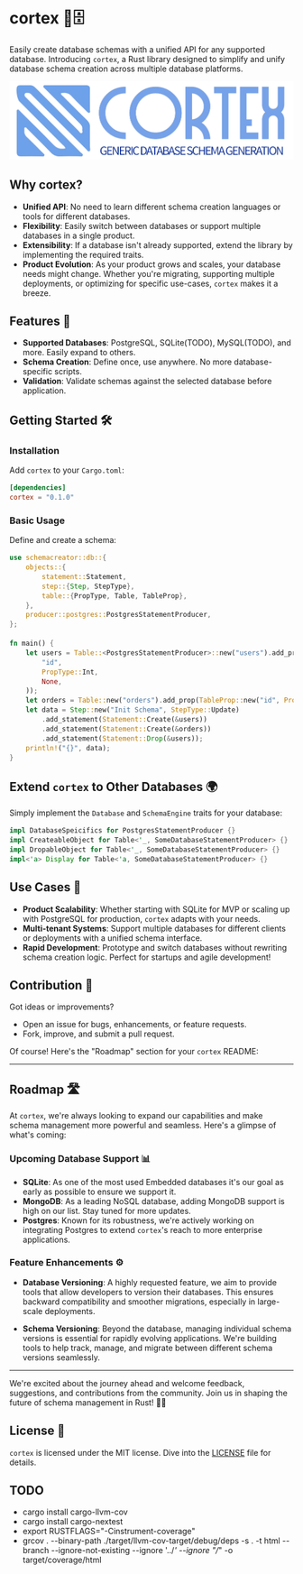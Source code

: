 # cortex 🧠🗄️

Easily create database schemas with a unified API for any supported database. Introducing `cortex`, a Rust library designed to simplify and unify database schema creation across multiple database platforms.

![Cortex Logo](./logo.png) 

## Why cortex?

- **Unified API**: No need to learn different schema creation languages or tools for different databases.
- **Flexibility**: Easily switch between databases or support multiple databases in a single product.
- **Extensibility**: If a database isn't already supported, extend the library by implementing the required traits.
- **Product Evolution**: As your product grows and scales, your database needs might change. Whether you're migrating, supporting multiple deployments, or optimizing for specific use-cases, `cortex` makes it a breeze.

## Features 🚀

- **Supported Databases**: PostgreSQL, SQLite(TODO), MySQL(TODO), and more. Easily expand to others.
- **Schema Creation**: Define once, use anywhere. No more database-specific scripts.
- **Validation**: Validate schemas against the selected database before application.

## Getting Started 🛠️

### Installation

Add `cortex` to your `Cargo.toml`:

```toml
[dependencies]
cortex = "0.1.0"
```

### Basic Usage

Define and create a schema:

```rust
use schemacreator::db::{
    objects::{
        statement::Statement,
        step::{Step, StepType},
        table::{PropType, Table, TableProp},
    },
    producer::postgres::PostgresStatementProducer,
};

fn main() {
    let users = Table::<PostgresStatementProducer>::new("users").add_prop(TableProp::new(
        "id",
        PropType::Int,
        None,
    ));
    let orders = Table::new("orders").add_prop(TableProp::new("id", PropType::Int, None));
    let data = Step::new("Init Schema", StepType::Update)
        .add_statement(Statement::Create(&users))
        .add_statement(Statement::Create(&orders))
        .add_statement(Statement::Drop(&users));
    println!("{}", data);
}
```

## Extend `cortex` to Other Databases 🌍

Simply implement the `Database` and `SchemaEngine` traits for your database:

```rust
impl DatabaseSpeicifics for PostgresStatementProducer {}
impl CreateableObject for Table<'_, SomeDatabaseStatementProducer> {}
impl DropableObject for Table<'_, SomeDatabaseStatementProducer> {}
impl<'a> Display for Table<'a, SomeDatabaseStatementProducer> {}
```

## Use Cases 💼

- **Product Scalability**: Whether starting with SQLite for MVP or scaling up with PostgreSQL for production, `cortex` adapts with your needs.
- **Multi-tenant Systems**: Support multiple databases for different clients or deployments with a unified schema interface.
- **Rapid Development**: Prototype and switch databases without rewriting schema creation logic. Perfect for startups and agile development!

## Contribution 🤝

Got ideas or improvements?

- Open an issue for bugs, enhancements, or feature requests.
- Fork, improve, and submit a pull request.

Of course! Here's the "Roadmap" section for your `cortex` README:

---

## Roadmap 🛣️

At `cortex`, we're always looking to expand our capabilities and make schema management more powerful and seamless. Here's a glimpse of what's coming:

### Upcoming Database Support 📊

- **SQLite**: As one of the most used Embedded databases it's our goal as early as possible to ensure we support it.
- **MongoDB**: As a leading NoSQL database, adding MongoDB support is high on our list. Stay tuned for more updates.
- **Postgres**: Known for its robustness, we're actively working on integrating Postgres to extend `cortex`'s reach to more enterprise applications.

### Feature Enhancements ⚙️

- **Database Versioning**: A highly requested feature, we aim to provide tools that allow developers to version their databases. This ensures backward compatibility and smoother migrations, especially in large-scale deployments.
  
- **Schema Versioning**: Beyond the database, managing individual schema versions is essential for rapidly evolving applications. We're building tools to help track, manage, and migrate between different schema versions seamlessly.

---

We're excited about the journey ahead and welcome feedback, suggestions, and contributions from the community. Join us in shaping the future of schema management in Rust! 🚀🌟

## License 📜

`cortex` is licensed under the MIT license. Dive into the [LICENSE](./LICENSE) file for details.

## TODO

- cargo install cargo-llvm-cov
- cargo install cargo-nextest
- export RUSTFLAGS="-Cinstrument-coverage"
- grcov . --binary-path ./target/llvm-cov-target/debug/deps -s . -t html --branch --ignore-not-existing --ignore '../*' --ignore "/*" -o target/coverage/html
